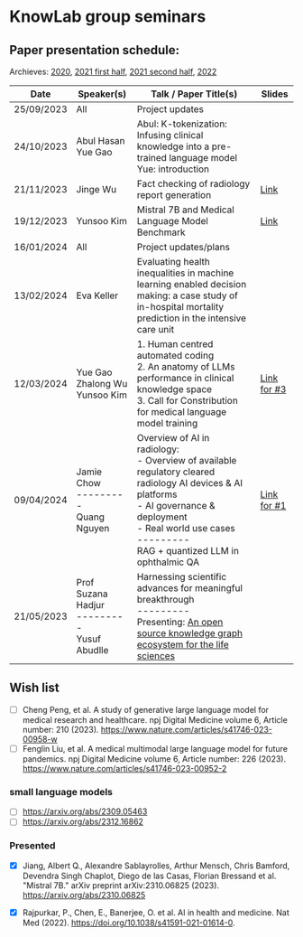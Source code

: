 # KnowLab group seminars

## Paper presentation schedule:

Archieves: [2020](2020-12-18.md), 
[2021 first half](paper-archive-07.2021.md), [2021 second half](paper-archive-12.2021.md), [2022](2022-archive.md)

| Date       | Speaker(s)   | Talk / Paper Title(s)                                                                                                                                             | Slides |
|------------|-----------|----------------------------------------------------------------------------------------------------------------------------------------------------|--------|
| 25/09/2023 | All | Project updates | |
| 24/10/2023 | Abul Hasan <br/> Yue Gao | Abul: K-tokenization: Infusing clinical knowledge into a pre-trained language model <br/> Yue: introduction  | |
| 21/11/2023 | Jinge Wu | Fact checking of radiology report generation | [Link](slides/group_meeting_21_Nov_JW.pdf)|
| 19/12/2023 | Yunsoo Kim | Mistral 7B and Medical Language Model Benchmark | [Link](slides/191223_KnowLab_Seminar_Yunsoo_Kim_Mistral7B.pdf) |
| 16/01/2024 | All | Project updates/plans | |
| 13/02/2024 | Eva Keller | Evaluating health inequalities in machine learning enabled decision making: a case study of in-hospital mortality prediction in the intensive care unit| |
| 12/03/2024 | Yue Gao <br/> Zhalong Wu <br/> Yunsoo Kim | 1. Human centred automated coding <br/> 2. An anatomy of LLMs performance in clinical knowledge space <br/> 3. Call for Constribution for medical language model training| [Link for #3](slides/120324_KnowLab_Seminar_LM_Yunsoo_Kim.pdf)|
| 09/04/2024 | Jamie Chow <br/>---------<br/> Quang Nguyen| Overview of AI in radiology: <br/> - Overview of available regulatory cleared radiology AI devices & AI platforms<br/> - AI governance & deployment<br/> - Real world use cases  <br/>---------<br/> RAG + quantized LLM in ophthalmic QA| [Link for #1](slides/090424_KnowLab_Seminar_Jamie_Chow_RadiologyAIOverview.pdf) |
| 21/05/2023 | Prof Suzana Hadjur <br/>---------<br/>Yusuf Abudlle | Harnessing scientific advances for meaningful breakthrough <br/>---------<br/> Presenting: [An open source knowledge graph ecosystem for the life sciences](https://www.nature.com/articles/s41597-024-03171-w) | |

## Wish list
- [ ] Cheng Peng, et al. A study of generative large language model for medical research and healthcare. npj Digital Medicine volume 6, Article number: 210 (2023). https://www.nature.com/articles/s41746-023-00958-w
- [ ] Fenglin Liu, et al. A medical multimodal large language model for future pandemics. npj Digital Medicine volume 6, Article number: 226 (2023). https://www.nature.com/articles/s41746-023-00952-2
### small language models
- [ ] https://arxiv.org/abs/2309.05463
- [ ] https://arxiv.org/abs/2312.16862
### Presented
- [x] Jiang, Albert Q., Alexandre Sablayrolles, Arthur Mensch, Chris Bamford, Devendra Singh Chaplot, Diego de las Casas, Florian Bressand et al. "Mistral 7B." arXiv preprint arXiv:2310.06825 (2023). https://arxiv.org/abs/2310.06825
- [x] Rajpurkar, P., Chen, E., Banerjee, O. et al. AI in health and medicine. Nat Med (2022). https://doi.org/10.1038/s41591-021-01614-0.

